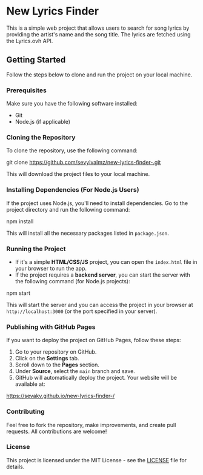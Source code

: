 # New Lyrics Finder

This is a simple web project that allows users to search for song lyrics by providing the artist's name and the song title. The lyrics are fetched using the Lyrics.ovh API.

## Getting Started

Follow the steps below to clone and run the project on your local machine.

### Prerequisites

Make sure you have the following software installed:
- Git
- Node.js (if applicable)

### Cloning the Repository

To clone the repository, use the following command:

git clone https://github.com/sevylvalmz/new-lyrics-finder-.git

This will download the project files to your local machine.

### Installing Dependencies (For Node.js Users)

If the project uses Node.js, you'll need to install dependencies. Go to the project directory and run the following command:

npm install

This will install all the necessary packages listed in `package.json`.

### Running the Project

- If it's a simple **HTML/CSS/JS** project, you can open the `index.html` file in your browser to run the app.
- If the project requires a **backend server**, you can start the server with the following command (for Node.js projects):

npm start

This will start the server and you can access the project in your browser at `http://localhost:3000` (or the port specified in your server).

### Publishing with GitHub Pages

If you want to deploy the project on GitHub Pages, follow these steps:

1. Go to your repository on GitHub.
2. Click on the **Settings** tab.
3. Scroll down to the **Pages** section.
4. Under **Source**, select the `main` branch and save.
5. GitHub will automatically deploy the project. Your website will be available at:

https://sevakv.github.io/new-lyrics-finder-/

### Contributing

Feel free to fork the repository, make improvements, and create pull requests. All contributions are welcome!

### License

This project is licensed under the MIT License - see the [LICENSE](LICENSE) file for details.
